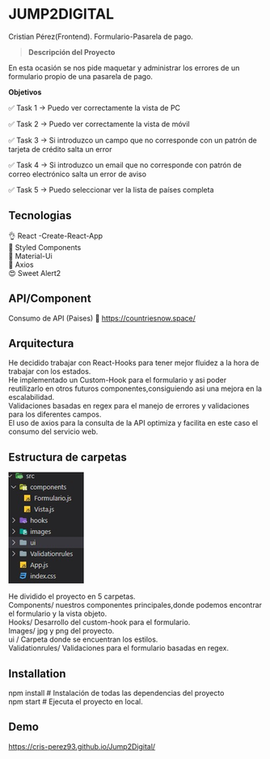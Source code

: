 # JUMP2DIGITAL

Cristian Pérez(Frontend). Formulario-Pasarela de pago.

> **Descripción del Proyecto** 

En esta ocasión se nos pide maquetar y administrar los errores de un formulario propio de una pasarela de pago.

**Objetivos** 

✅ Task 1 → Puedo ver correctamente la vista de PC

✅ Task 2 → Puedo ver correctamente la vista de móvil

✅ Task 3 → Si introduzco un campo que no corresponde con un patrón de tarjeta de crédito salta un error

✅ Task 4 → Si introduzco un email que no corresponde con patrón de correo electrónico salta un error de aviso

✅ Task 5 → Puedo seleccionar ver la lista de países completa


## Tecnologias
👌  React -Create-React-App<br>
🎨 Styled Components<br>
🎨 Material-Ui<br>
🔎 Axios<br>
😍 Sweet Alert2

## API/Component

Consumo de API (Paises) 📃 https://countriesnow.space/

## Arquitectura

He decidido trabajar con React-Hooks para tener mejor fluidez a la hora de trabajar con los estados.<br>
He implementado un Custom-Hook para el formulario y asi poder reutilizarlo en otros futuros componentes,consiguiendo asi una mejora en la escalabilidad.<br>
Validaciones basadas en regex para el manejo de errores y validaciones para los diferentes campos.<br>
El uso de axios para la consulta de la API optimiza y facilita en este caso el consumo del servicio web.

## Estructura de carpetas
![](/src/images/Carpetas-Proyecto.jpg)

He dividido el proyecto en 5 carpetas.<br>
Components/ nuestros componentes principales,donde podemos encontrar el formulario y la vista objeto.<br>
Hooks/ Desarrollo del custom-hook para el formulario.<br>
Images/ jpg y png del proyecto.<br>
ui / Carpeta donde se encuentran los estilos.<br>
Validationrules/ Validaciones para el formulario basadas en regex.


## Installation

npm install # Instalación de todas las dependencias del proyecto<br>
npm start  #  Ejecuta el proyecto en local.

## Demo
https://cris-perez93.github.io/Jump2Digital/






